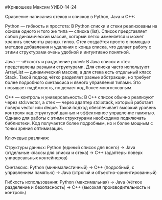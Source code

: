 #Кривошеев Максим УИБО-14-24

Сравнение написания стеков и списков в Python, Java и C++:

Python — гибкость и простота: В Python списки и стеки реализованы на основе одного и того же типа — списка (list). Список представляет собой динамический массив, который легко изменяется и может хранить элементы разных типов. Стек создаётся просто с помощью методов добавления и удаления с конца списка, что делает работу с этими структурами очень удобной и интуитивно понятной.

Java — чёткость и разделение ролей: В Java список и стек представлены разными структурами. Для списка часто используют ArrayList — динамический массив, а для стека есть отдельный класс Stack. Такой подход чётко разделяет разные абстракции, но требует более подробного синтаксиса и явного управления типами. Это повышает надёжность, но делает код более многословным.

C++ — контроль и универсальность: В C++ список обычно реализуют через std::vector, а стек — через адаптер std::stack, который работает поверх vector или deque. Такой подход обеспечивает высокий уровень контроля над структурой данных и эффективное управление памятью. Однако для работы с этими структурами необходимо подключать библиотеки. Код получается более подробным, но и более мощным с точки зрения оптимизации.

Ключевые различия:

Структуры данных: Python (единый список для всего) → Java (отдельные классы для списка и стека) → C++ (адаптеры поверх универсальных контейнеров)

Синтаксис: Python (минималистичный) → C++ (подробный, с управлением памятью) → Java (строгий и объектно-ориентированный)

Гибкость использования: Python (максимальная) → Java (чёткое разделение и безопасность) → C++ (высокая производительность и контроль)
